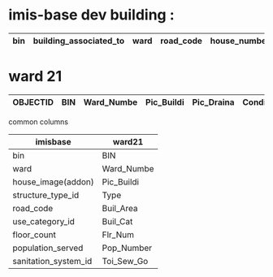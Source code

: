 # imis-base dev building :

| bin | building_associated_to | ward | road_code | house_number | house_locality | tax_code | structure_type_id | surveyed_date | floor_count | construction_year | functional_use_id | use_category_id | office_business_name | household_served | population_served | male_population | female_population | other_population | diff_abled_male_pop | diff_abled_female_pop | diff_abled_others_pop | low_income_hh | lic_id | water_source_id | watersupply_pipe_code | water_customer_id | well_presence_status | distance_from_well | swm_customer_id | toilet_status | toilet_count | household_with_private_toilet | population_with_private_toilet | sanitation_system_id | sewer_code | drain_code | desludging_vehicle_accessible | geom | verification_status | estimated_area | user_id | created_at | updated_at | deleted_at |
| --- | ---------------------- | ---- | --------- | ------------ | -------------- | -------- | ----------------- | ------------- | ----------- | ----------------- | ----------------- | --------------- | -------------------- | ---------------- | ----------------- | --------------- | ----------------- | ---------------- | ------------------- | --------------------- | --------------------- | ------------- | ------ | --------------- | --------------------- | ----------------- | -------------------- | ------------------ | --------------- | ------------- | ------------ | ----------------------------- | ------------------------------ | -------------------- | ---------- | ---------- | ----------------------------- | ---- | ------------------- | -------------- | ------- | ---------- | ---------- | ---------- |


# ward 21

| OBJECTID | BIN | Ward_Numbe | Pic_Buildi | Pic_Draina | Condition | Con_Other | Type | Type_Other | Res_Avail | Remarks_No | Res_Name | Res_Gender | Res_Mbl_No | Res_Email | Res_Own_Ot | Buil_Res | Buil_res_N | Buil_Res_G | Buil_Res_M | Buil_Res_E | Buil_Block | Buil_Area | Buil_Con_Y | Buil_Cat | Buil_Cat_O | Buil_Hold | Bui_Hol_Ot | Flr_Num | Flat_Num | Pop_Number | Toi_Num | Secu_No | Secu_Toi | Dis_Point | Toi_Sew_Go | Con_Year | Sew_Access | Sew_Acc_No | Sew_No_Oth | Emp_Contan | Desld_Mon | Desld_Date | Desld_Tec | Desld_Org | Desld_Pay | Kit_Ba_Wat | Kit_Ba_Oth | Dis_Line | Sep_Space | Water_Bill | Sewer_Bill | WASA_Bill | Shared_Bin | Rd_Wid_ft | Outlet_Con | Shape_Leng | Shape_Area | Res_Owner | Buil_Name | Buil_Road | Observatio |
| -------- | --- | ---------- | ---------- | ---------- | --------- | --------- | ---- | ---------- | --------- | ---------- | -------- | ---------- | ---------- | --------- | ---------- | -------- | ---------- | ---------- | ---------- | ---------- | ---------- | --------- | ---------- | -------- | ---------- | --------- | ---------- | ------- | -------- | ---------- | ------- | ------- | -------- | --------- | ---------- | -------- | ---------- | ---------- | ---------- | ---------- | --------- | ---------- | --------- | --------- | --------- | ---------- | ---------- | -------- | --------- | ---------- | ---------- | --------- | ---------- | --------- | ---------- | ---------- | ---------- | --------- | --------- | --------- | ---------- |

common columns 

| imisbase             | ward21     |
| -------------------- | ---------- |
| bin                  | BIN        |
| ward                 | Ward_Numbe |
| house_image(addon)   | Pic_Buildi |
| structure_type_id    | Type       |
| road_code            | Buil_Area  |
| use_category_id      | Buil_Cat   |
| floor_count          | Flr_Num    |
| population_served    | Pop_Number |
| sanitation_system_id | Toi_Sew_Go |
